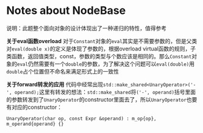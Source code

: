 # Notes about NodeBase

说明：此题整个面向对象的设计体现出了一种递归的特性，值得参考

**关于eval函数overload**
对于`Constant`对象的`eval`其实是不需要参数的，但是父类对`eval(double x)`的定义是体现了参数的，根据overload virtual函数的规则，子类函数，返回值类型，const，参数的类型与个数应该是相同的。那么`Constant`对象的`eval`仍然需要有一个`double`的参数，为了解决这个问题可以`eval(double)`用`double`占个位置但不命名来满足形式上的一致性

**关于forward转发的应用**
代码中经常出现`std::make_shared<UnaryOperator>('-', operand);`这里有转发的想法：`std::make_shared`将`('-', operand)`括号里面的参数转发到了`UnaryOperator`的constructor里面去了，所以`UnaryOperator`也要有对应的constructor：
```
UnaryOperator(char op, const Expr &operand) : m_op{op}, m_operand{operand} {}
```

